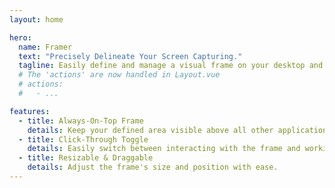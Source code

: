 ```yaml
---
layout: home

hero:
  name: Framer
  text: "Precisely Delineate Your Screen Capturing."
  tagline: Easily define and manage a visual frame on your desktop and across virtual desktops. Perfect for content creators, streamers, and anyone with high resolution monitors needing to "frame" the area being screen captured.
  # The 'actions' are now handled in Layout.vue
  # actions:
  #   - ...

features:
  - title: Always-On-Top Frame
    details: Keep your defined area visible above all other applications.
  - title: Click-Through Toggle
    details: Easily switch between interacting with the frame and working with apps underneath. (Ctrl+F9)
  - title: Resizable & Draggable
    details: Adjust the frame's size and position with ease.
---
```



